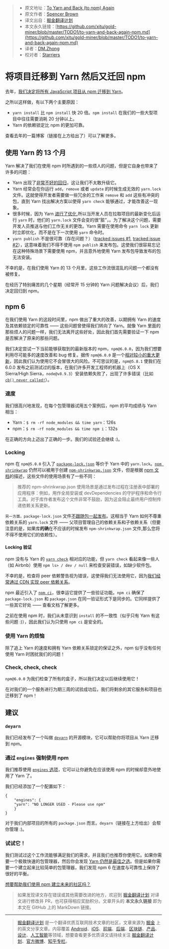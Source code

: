 > * 原文地址：[To Yarn and Back (to npm) Again](https://mixmax.com/blog/to-yarn-and-back-again-npm)
> * 原文作者：[Spencer Brown](http://spencer.sx/)
> * 译文出自：[掘金翻译计划](https://github.com/xitu/gold-miner)
> * 本文永久链接：[https://github.com/xitu/gold-miner/blob/master/TODO1/to-yarn-and-back-again-npm.md](https://github.com/xitu/gold-miner/blob/master/TODO1/to-yarn-and-back-again-npm.md)
> * 译者：[DM.Zhong](https://github.com/zhongdeming428)
> * 校对者：[Starriers](https://github.com/Starriers)

# 将项目迁移到 Yarn 然后又迁回 npm

去年，[我们决定将所有 JavaScript 项目从 npm 迁移到 Yarn](https://mixmax.com/blog/yarn-ifying-mixmax)。

之所以这样做，有以下两个主要原因：

*   `yarn install` 比 `npm install` 快 20 倍。`npm install` 在我们的一些大型项目中往往需要消耗 20 分钟以上。
*   Yarn 的依赖锁定比 npm 的更加可靠。

查看去年的一篇博客（链接在上方给出了）可以了解更多。

## 使用 Yarn 的 13 个月

Yarn 解决了我们在使用 npm 时所遇到的一些烦人的问题，但是它自身也带来了许多的问题：

*   Yarn 出现了[非常不好的回归](https://github.com/yarnpkg/yarn/issues/3765)，这让我们不太敢升级它。
*   Yarn 经常会在你运行 `add`，`remove` 或者 `update` 的时候生成无效的 `yarn.lock` 文件。这就使得开发者需要做一些冗余的工作来 `remove` 和 `add` 这些有冲突的包，直到 Yarn 找出解决方案以使得 `yarn check` 能够通过，才能改善这一现象。
*   很多时候，因为 Yarn [进行了优化](https://github.com/yarnpkg/yarn/issues/4379#issuecomment-332512206),所以当开发人员在拉取项目的最新变化后运行 `yarn` 时，他们的 `yarn.lock` 文件会变的很“脏”，。为了解决这个问题，需要开发人员推送与他们工作无关的更改。Yarn 需要在使用命令 `yarn lock` 更新时立即优化，而不是在下一次使用 `yarn` 命令时。
*   `yarn publish` 不是很可靠（存在问题？）（[tracked issues #1](https://github.com/yarnpkg/yarn/issues/1619), [tracked issue #2](https://github.com/yarnpkg/yarn/issues/1182)），这意味着我们不得不使用 `npm publish` 来发布包。这使我们很容易忘记在这种特殊场景下需要使用 npm，并且意外地使用 Yarn 发布包导致发布的包无法安装。

不幸的是，在我们使用 Yarn 的 13 个月里，这些工作流很混乱的问题一个都没有被修复。

在经历了特别痛苦的几个星期（经常开 15 分钟的 Yarn 问题解决会议）后，我们决定回归到 npm。

## npm 6

在我们使用 Yarn 的这段时间里，npm 做出了重大的改善，以期拥有 Yarn 的速度及其依赖锁定的可靠性 —— 这些问题曾使得我们转向了 Yarn。就像 Yarn 里面的那些烦人的问题一样，我们无法离开这些好处，因此我们首先需要验证一下 npm 是否解决了原来的那些问题。

我们决定尝试一下当前能够获取到的最新版本的 npm，`npm@​6.0.0`，因为我们想要利用尽可能多的速度改善和 bug 修复。据传 `npm​@6.0.0` 是一个[相对较小的重大更新](https://github.com/npm/npm/releases/tag/v6.0.0-next.0)，因此我们认为使用它不会冒很大的风险。不可思议的是，`npm​@5.8.1` 使我们在 6.0.0 发布之前测试过的版本，在我们许多开发工程师的机器上（OS X Sierra/High Sierra，`node​@v8.9.3`）安装依赖失败了，出现了许多错误（比如 [`cb() never called!`](https://github.com/npm/npm/issues?utf8=%E2%9C%93&q=is%3Aissue+is%3Aopen+cb+never+called)）。

### 速度

我们很高兴地发现，在每个包管理器试用五个案例后，npm 的平均成绩与 Yarn 相当：

*   Yarn：`$ rm -rf node_modules && time yarn`：126s
*   npm：`$ rm -rf node_modules && time npm i`：132s

在正确的方向上迈出了正确的一步。我们的试验还会继续 :)。

### Locking

npm 在 `npm@​5.0.0` 引入了 [`package-lock.json`](https://docs.npmjs.com/files/package-lock.json) 等价于 Yarn 中的 `yarn.lock`。[`npm shrinkwrap`](https://docs.npmjs.com/cli/shrinkwrap) 仍然可以被用于创建 [`npm-shrinkwrap.json`](https://docs.npmjs.com/files/shrinkwrap.json) 文件，但是根据 [npm 文档](https://docs.npmjs.com/files/shrinkwrap.json)的描述，这些文件的使用场景有了一些不同：

> 推荐的 npm-shrinkwrap.json 使用场景是通过发布过程在注册表中部署的应用程序：例如，用作全局安装或 devDependencies 的守护程序和命令行工具。对于库作者发布这个文件非常不鼓励，因为这会阻止最终用户控制传递依赖关系更新。

`另一方面，package-lock.json` 文件[不跟随包一起发布](https://docs.npmjs.com/files/package-lock.json)。这相当于 Yarn 如何不尊重依赖关系的 `yarn.lock` 文件 —— 父项目管理自己的依赖关系和子依赖关系（但要注意的是，如果库**的确**在不应该的时候发布 `npm-shrinkwrap.json` 文件,那么您将不得不使用它们的依赖性）。

#### Locking 验证

npm 没有与 Yarn 的 [`yarn check`](https://yarnpkg.com/lang/en/docs/cli/check/) 相对应的功能，但 `yarn check` 看起来像一些人（如 Airbnb）使用 `npm ls> / dev / null` 来检查安装错误，如缺少软件包。

不幸的是，检查将 peer 依赖警告视为错误，这使得我们无法使用它，因为[我们经常通过 CDN 实现 peer 依赖关系](https://mixmax.com/blog/rollup-externals)。

npm 最近引入了 [`npm ci`](https://docs.npmjs.com/cli/ci)，很幸运它提供了一些验证功能。`npm ci` 确保了 `package-lock.json` 和 `package.json` 在同一验证形式下是同步的。它同样提供了一些其它好处 —— 查看文档了解更多。

之前在使用 npm 时，我们从未意识到 `install` 的不一致性（似乎只有 Yarn 有这些问题 :)），因此我们认为只使用 `npm ci` 是安全的。

### 使用 Yarn 的烦恼

除了追上 Yarn 的速度和拥有 Yarn 依赖关系锁定的保证之外，npm 似乎没有任何使用 Yarn 时困扰我们的问题！

### Check, check, check

`npm​@6.0.0` 为我们检查了所有的盒子，所以我们决定以后继续使用它！

在对我们的一个服务进行为期三周的试验成功后，我们将剩余的其它服务和项目也迁移到了 npm！

## 建议

### `deyarn`

我们已经发布了一个叫做 [`deyarn`](https://github.com/mixmaxhq/deyarn) 的开源模块，它可以帮助你将项目从 Yarn 迁移到 npm。

### 通过 `engines` 强制使用 npm

我们推荐使用 [`engines` 选项](https://docs.npmjs.com/files/package.json#engines)，它可以让你避免在应该使用 npm 的时候却意外地使用了 Yarn 了。

我们已经添加了一个配置如下：

```
{
    "engines": {
    "yarn": "NO LONGER USED - Please use npm"
    }
}
```
    

对于我们内部项目的所有的 `package.json` 而言。`deyarn`（链接在上方给出）会帮你管理 :)。

### 试试它！

我们测试过这个工作流能够满足我们的需求，并且我们也推荐你使用它。如果你需要一个极致快速的包管理器，然后你会发现 [Yarn 仍然是最佳之选](https://www.google.com/search?q=yarn%20vs%20npm%20speed)。但是如果你需要一个建立起来比较简单的包管理器，我们发现 npm 6 在速度与可靠性上保持了很好的平衡。

[想要帮助我们使用 npm 建立未来的社区吗？](https://mixmax.com/careers)

> 如果发现译文存在错误或其他需要改进的地方，欢迎到 [掘金翻译计划](https://github.com/xitu/gold-miner) 对译文进行修改并 PR，也可获得相应奖励积分。文章开头的 **本文永久链接** 即为本文在 GitHub 上的 MarkDown 链接。


---

> [掘金翻译计划](https://github.com/xitu/gold-miner) 是一个翻译优质互联网技术文章的社区，文章来源为 [掘金](https://juejin.im) 上的英文分享文章。内容覆盖 [Android](https://github.com/xitu/gold-miner#android)、[iOS](https://github.com/xitu/gold-miner#ios)、[前端](https://github.com/xitu/gold-miner#前端)、[后端](https://github.com/xitu/gold-miner#后端)、[区块链](https://github.com/xitu/gold-miner#区块链)、[产品](https://github.com/xitu/gold-miner#产品)、[设计](https://github.com/xitu/gold-miner#设计)、[人工智能](https://github.com/xitu/gold-miner#人工智能)等领域，想要查看更多优质译文请持续关注 [掘金翻译计划](https://github.com/xitu/gold-miner)、[官方微博](http://weibo.com/juejinfanyi)、[知乎专栏](https://zhuanlan.zhihu.com/juejinfanyi)。
